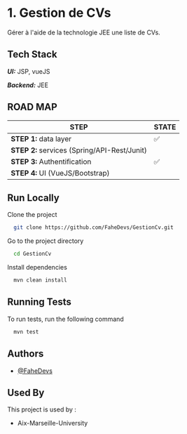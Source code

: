  # 1. Gestion de CVs

Gérer à l'aide de la technologie JEE une liste de CVs. 


## Tech Stack

**_UI:_** JSP, vueJS

**_Backend:_** JEE


## ROAD MAP 

| STEP                                         | STATE |
|----------------------------------------------|---|
| **STEP 1:** data layer                       | ✅ |
| **STEP 2:** services (Spring/API-Rest/Junit) |   |
| **STEP 3:** Authentification                 | ✅ |
| **STEP 4:** UI  (VueJS/Bootstrap)       |   |


## Run Locally

Clone the project

```bash
  git clone https://github.com/FaheDevs/GestionCv.git
```

Go to the project directory

```bash
  cd GestionCv
```

Install dependencies

```bash
  mvn clean install
```

## Running Tests

To run tests, run the following command

```bash
  mvn test 
```


## Authors

- [@FaheDevs](https://www.github.com/FaheDevs)


## Used By

This project is used by :

- Aix-Marseille-University
